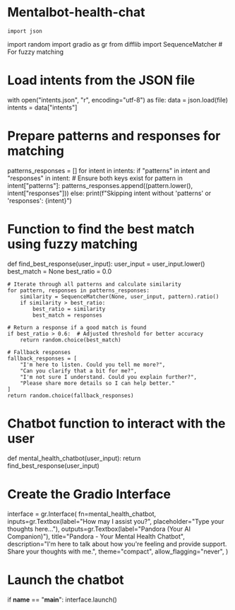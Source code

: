 # Mentalbot-health-chat<break>
    import json
import random
import gradio as gr
from difflib import SequenceMatcher  # For fuzzy matching

# Load intents from the JSON file
with open("intents.json", "r", encoding="utf-8") as file:
    data = json.load(file)
    intents = data["intents"]

# Prepare patterns and responses for matching
patterns_responses = []
for intent in intents:
    if "patterns" in intent and "responses" in intent:  # Ensure both keys exist
        for pattern in intent["patterns"]:
            patterns_responses.append((pattern.lower(), intent["responses"]))
    else:
        print(f"Skipping intent without 'patterns' or 'responses': {intent}")

# Function to find the best match using fuzzy matching
def find_best_response(user_input):
    user_input = user_input.lower()
    best_match = None
    best_ratio = 0.0

    # Iterate through all patterns and calculate similarity
    for pattern, responses in patterns_responses:
        similarity = SequenceMatcher(None, user_input, pattern).ratio()
        if similarity > best_ratio:
            best_ratio = similarity
            best_match = responses 

    # Return a response if a good match is found
    if best_ratio > 0.6:  # Adjusted threshold for better accuracy
        return random.choice(best_match)

    # Fallback responses
    fallback_responses = [
        "I'm here to listen. Could you tell me more?",
        "Can you clarify that a bit for me?",
        "I'm not sure I understand. Could you explain further?",
        "Please share more details so I can help better."
    ]
    return random.choice(fallback_responses)

# Chatbot function to interact with the user
def mental_health_chatbot(user_input):
    return find_best_response(user_input)

# Create the Gradio Interface
interface = gr.Interface(
    fn=mental_health_chatbot,
    inputs=gr.Textbox(label="How may I assist you?", placeholder="Type your thoughts here..."),
    outputs=gr.Textbox(label="Pandora (Your AI Companion)"),
    title="Pandora - Your Mental Health Chatbot",
    description="I'm here to talk about how you're feeling and provide support. Share your thoughts with me.",
    theme="compact",
    allow_flagging="never",
)

# Launch the chatbot
if __name__ == "__main__":
    interface.launch()
